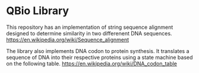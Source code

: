 # QBio Library

This repository has an implementation of string sequence alignment designed to determine similarity in two differenent DNA sequences. 
https://en.wikipedia.org/wiki/Sequence_alignment

The library also implements DNA codon to protein synthesis. It translates a sequence of DNA into their respective proteins using a state machine based on the following table.
https://en.wikipedia.org/wiki/DNA_codon_table
